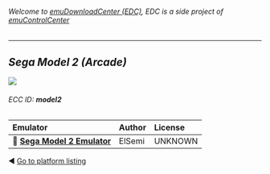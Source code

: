 ###### Welcome to [emuDownloadCenter (EDC)](https://github.com/PhoenixInteractiveNL/emuDownloadCenter/wiki/), EDC is a side project of [emuControlCenter](https://github.com/PhoenixInteractiveNL/emuControlCenter/wiki/)
***
## _Sega Model 2 (Arcade)_
![](https://raw.githubusercontent.com/wiki/PhoenixInteractiveNL/emuDownloadCenter/images_platform/ecc_model2_teaser.png)
###### ECC ID: **model2**

| Emulator   | Author      | License     |
|:-----------|:------------|:------------|
| :file_folder: [**Sega Model 2 Emulator**](https://github.com/PhoenixInteractiveNL/emuDownloadCenter/wiki/Emulator-m2emulator#menu) | ElSemi | UNKNOWN |

:arrow_backward: [Go to platform listing](https://github.com/PhoenixInteractiveNL/emuDownloadCenter/wiki/EDC-Platform-List)
